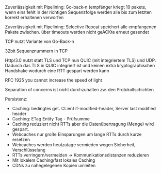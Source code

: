 Zuverlässigkeit mit Pipelining: Go-back-n (empfänger kriegt 10 pakete, wenn eins fehlt in der richtigen Sequenzfolge werden alle bis zum letzten korrekt erhaltenen verworfen

Zuverlässigkeit mit Pipelining: Selective Repeat speichert alle empfangenen Pakete zwischen. über timeouts werden nicht geACKte erneut gesendet

TCP nutzt Variante von Go-Back-n

32bit Sequenznummern in TCP

Http/3.0 nutzt statt TLS und TCP nun QUIC (mit integriertem TLS) und UDP. Dadurch das TLS in QUIC integriert ist und keinen extra kryptographischen Handshake wodurch eine RTT gespart werden kann


RFC 1925 you cannot increase the speed of light

Separation of concerns ist nicht durchzuhalten zw. den Protokollschichten


Persistenz: 

- Caching: bedingtes get. CLient if-modified-header, Server last modified header
- Caching: ETag Entity Tag - Prüfsumme
- Caching reduziert nicht RTTs aber die Datenübertragung (Menge) wird gespart.
- Webcaches nur große EInsparungen um lange RTTs durch kurze ersetzen
- Webcaches werden heutzutage vermieden wegen Sicherheit, Verschlüsselung
- RTTs verringern/vermeiden -> Kommunikationsdistanzen reduzieren
- Mit lokalem Caching/fast lokales Caching
- CDNs zu nahegelegenen Kopien umleiten
